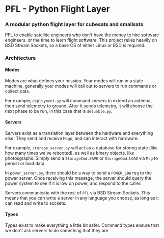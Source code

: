 # PFL - Python Flight Layer
### A modular python flight layer for cubesats and smallsats
PFL to enable satellite engineers who don't have the money to hire software engineers, or the time to learn flight software. This project relies heavily on BSD Stream Sockets, so a base OS of either Linux or BSD is required.

### Architecture

#### Modes
Modes are what defines your mission. Your modes will run in a state machine, generally your modes will call out to servers to run commands or collect data.

For example, `deployment.py` will command servers to extend an antenna, then send telemetry to ground. After it sends telemetry, it will choose the next phase to be run, in this case that is `detumble.py`.
#### Servers
Servers exist as a translation layer between the hardware and everything else. They send and receive `Msg`s, and can interact with hardware. 

For example, `storage_server.py` will act as a database for storing state (like how many times we've rebooted), as well as binary objects, like photosgraphs. Simply send a `StorageCmd.SAVE` or `StorageCmd.LOAD` via `Msg` to persist or load data.

In `power_server.py`, there should be a way to send a `POWER_LOW` `Msg` to the power server. Once receiving this message, the server should query the power system to see if it is low on power, and respond to the caller.

Servers communicate with the rest of `PFL` via BSD Stream Sockets. This means that you can write a server in any language you choose, as long as it can read and write to sockets.

#### Types
Types exist to make everything a little bit safer. Command types ensure that we don't ask servers to do something that they are
